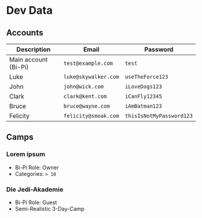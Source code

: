 # Dev Data

## Accounts

| Description          | Email                 | Password                 |
|----------------------|-----------------------|--------------------------|
| Main account (Bi-Pi) | `test@example.com`    | `test`                   |
| Luke                 | `luke@skywalker.com`  | `useTheForce123`         |
| John                 | `john@wick.com`       | `iLoveDogs123`           |
| Clark                | `clark@kent.com`      | `iCanFly12345`           |
| Bruce                | `bruce@wayne.com`     | `iAmBatman123`           |
| Felicity             | `felicity@smoak.com`  | `thisIsNotMyPassword123` |

## Camps

### Lorem ipsum
* Bi-Pi Role: Owner
* Categories: `> 10`

### Die Jedi-Akademie
* Bi-Pi Role: Guest
* Semi-Realistic 3-Day-Camp